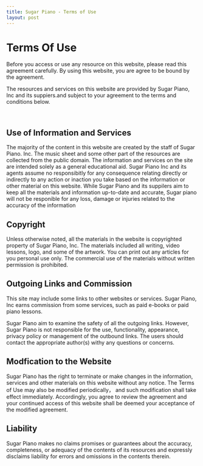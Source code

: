```yaml
---
title: Sugar Piano - Terms of Use
layout: post
---
```


<h1>Terms Of Use</h1>
      <p> Before you access or use any resource on this website, please read this agreement carefully. By using this website, you are agree to be bound by the agreement. </p>
      <p> The resources and services on this website are provided by Sugar Piano, Inc and its suppiers.and subject to your agreement to the terms and conditions below.</p>
      <br>

<h2> Use of Information and Services</h2>
	<p> The majority of the content in this website are created by the staff of Sugar Piano. Inc. The music sheet and some other part of the resources are collected from the public domain. The information and services on the site are intended solely as a general educational aid. Sugar Piano Inc and its agents assume no responsibitly for any consequence relating directly or indirectly to any action or inaction you take based on the information or other material on this website. While Sugar Piano and its suppilers aim to keep all the materials and information up-to-date and accurate, Sugar piano will not be responible for any loss, damage or injuries related to the accuracy of the information</p>

<h2>Copyright</h2>
	<p>Unless otherwise noted, all the materials in the website is copyrighted property of Sugar Piano, Inc. The materials included all writing, video lessons, logo, and some of the artwork. You can print out any articles for you personal use only. The commercial use of the materials without written permission is prohibited. </p>

<h2>Outgoing Links and Commission</h2>
	<p>This site may include some links to other websites or services. Sugar Piano, Inc earns commission from some services, such as paid e-books or paid piano lessons.  </p>
	<p> Sugar Piano aim to examine the safety of all the outgoing links. However, Sugar Piano is not responsible for the use, functionality, appearance, privacy policy or management of the outbound links. The users should contact the appropriate author(s) withy any questions or concerns. </p>

<h2> Modfication to the Website</h2>
	<p>Sugar Piano has the right to terminate or make changes in the information, services and other materials on this website without any notice. The Terms of Use may also be modified periodically， and such modification shall take effect immediately. Accordingly, you agree to review the agreement and your continued access of this website shall be deemed your acceptance of the modified agreement. </P>

<h2> Liability</h2>
	<p>Sugar Piano makes no claims promises or guarantees about the accuracy, completeness, or adequacy of the contents of its resources and expressly disclaims liability for errors and omissions in the contents therein.</p>
       
      
     